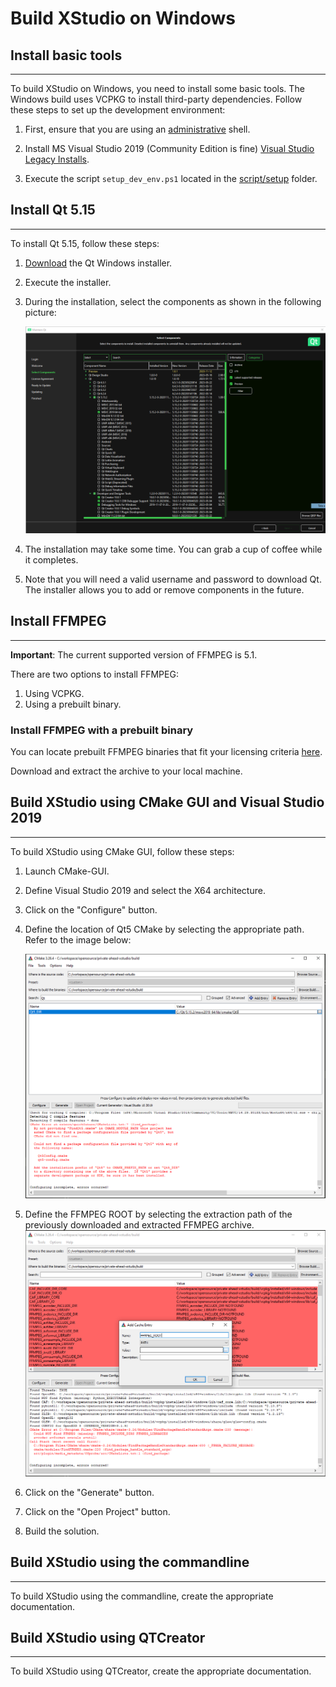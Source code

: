 # Build XStudio on Windows

## Install basic tools
---

To build XStudio on Windows, you need to install some basic tools. The Windows build uses VCPKG to install third-party dependencies. Follow these steps to set up the development environment:

1. First, ensure that you are using an [administrative](https://www.howtogeek.com/194041/how-to-open-the-command-prompt-as-administrator-in-windows-8.1/) shell.

2. Install MS Visual Studio 2019 (Community Edition is fine) [Visual Studio Legacy Installs](https://visualstudio.microsoft.com/vs/older-downloads/).

3. Execute the script `setup_dev_env.ps1` located in the [script/setup](/scripts/setup/setup_dev_env.ps1) folder. 

## Install Qt 5.15
---

To install Qt 5.15, follow these steps:

1. [Download](https://www.qt.io/download-qt-installer-oss?hsCtaTracking=99d9dd4f-5681-48d2-b096-470725510d34%7C074ddad0-fdef-4e53-8aa8-5e8a876d6ab4) the Qt Windows installer.
2. Execute the installer.
3. During the installation, select the components as shown in the following picture:

   ![Qt Components](/docs/build_guides/media/images/Qt5_select_components.png)

4. The installation may take some time. You can grab a cup of coffee while it completes.
5. Note that you will need a valid username and password to download Qt. The installer allows you to add or remove components in the future.

## Install FFMPEG
---
**Important**: The current supported version of FFMPEG is 5.1.

There are two options to install FFMPEG:

1. Using VCPKG.
2. Using a prebuilt binary.

### Install FFMPEG with a prebuilt binary
You can locate prebuilt FFMPEG binaries that fit your licensing criteria [here](https://ffmpeg.org/download.html#build-windows).

Download and extract the archive to your local machine.

## Build XStudio using CMake GUI and Visual Studio 2019
---

To build XStudio using CMake GUI, follow these steps:

1. Launch CMake-GUI.
2. Define Visual Studio 2019 and select the X64 architecture.
3. Click on the "Configure" button.
4. Define the location of Qt5 CMake by selecting the appropriate path. Refer to the image below:

   ![Qt5 CMake location](/docs/build_guides/media/images/setup_Qt5.png)

5. Define the FFMPEG ROOT by selecting the extraction path of the previously downloaded and extracted FFMPEG archive.
   ![FFMPEG ROOT](/docs/build_guides/media/images/setup_ffmpeg.png)

6. Click on the "Generate" button.
7. Click on the "Open Project" button.
8. Build the solution.

## Build XStudio using the commandline
---

To build XStudio using the commandline, create the appropriate documentation.

## Build XStudio using QTCreator
---

To build XStudio using QTCreator, create the appropriate documentation.
